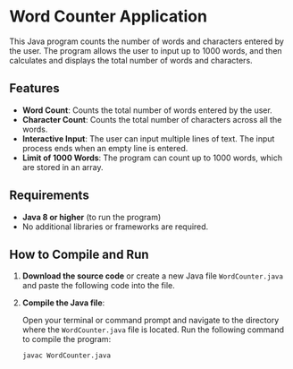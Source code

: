 # Word Counter Application

This Java program counts the number of words and characters entered by the user. The program allows the user to input up to 1000 words, and then calculates and displays the total number of words and characters.

## Features

- **Word Count**: Counts the total number of words entered by the user.
- **Character Count**: Counts the total number of characters across all the words.
- **Interactive Input**: The user can input multiple lines of text. The input process ends when an empty line is entered.
- **Limit of 1000 Words**: The program can count up to 1000 words, which are stored in an array.

## Requirements

- **Java 8 or higher** (to run the program)
- No additional libraries or frameworks are required.

## How to Compile and Run

1. **Download the source code** or create a new Java file `WordCounter.java` and paste the following code into the file.

2. **Compile the Java file**:

   Open your terminal or command prompt and navigate to the directory where the `WordCounter.java` file is located. Run the following command to compile the program:

   ```bash
   javac WordCounter.java
